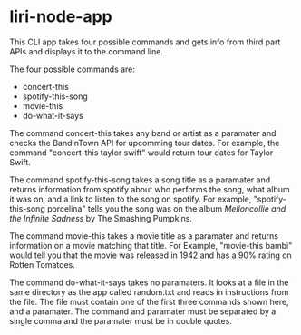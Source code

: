# liri-node-app

This CLI app takes four possible commands and gets info from third part APIs and displays it to the command line.

The four possible commands are:
* concert-this
* spotify-this-song
* movie-this
* do-what-it-says

The command concert-this takes any band or artist as a paramater and checks the BandInTown API for upcomming tour dates. For example, the command "concert-this taylor swift" would return tour dates for Taylor Swift.

The command spotify-this-song takes a song title as a paramater and returns information from spotify about who performs the song, what album it was on, and a link to listen to the song on spotify. For example, 
"spotify-this-song porcelina" tells you the song was on the album *Melloncollie and the Infinite Sadness* by The Smashing Pumpkins.

The command movie-this takes a movie title as a paramater and returns information on a movie matching that title. For Example, "movie-this bambi" would tell you that the movie was released in 1942 and has a 90% rating on Rotten Tomatoes.

The command do-what-it-says takes no paramaters. It looks at a file in the same directory as the app called random.txt and reads in instructions from the file. The file must contain one of the first three commands shown here, and a paramater. The command and paramater must be separated by a single comma and the paramater must be in double quotes.